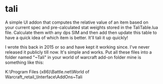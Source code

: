 # tali

A simple UI addon that computes the relative value of an item based on your current spec and pre-calculated stat weights stored in the TaliTable.lua file. Calculate them with any dps SIM and then add then update this table to have a quick idea of which item is better. It'll tali it up quickly!

I wrote this back in 2015 or so and have kept it working since. I've never released it publicly till now. It's simple and works. Put all these files into a folder named "~Tali" in your world of warcraft add-on folder mine is something like this:

K:\Program Files (x86)\Battle.net\World of Warcraft\_retail_\Interface\AddOns\~Tali
